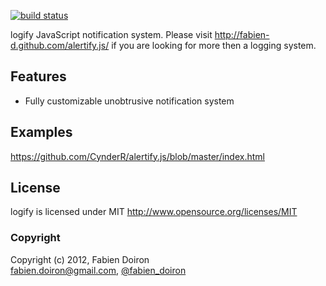 [![build status](https://secure.travis-ci.org/fabien-d/alertify.js.png)](http://travis-ci.org/fabien-d/alertify.js)

logify JavaScript notification system.
Please visit http://fabien-d.github.com/alertify.js/ if you are looking for more then a logging system.

## Features

* Fully customizable unobtrusive notification system

## Examples

https://github.com/CynderR/alertify.js/blob/master/index.html


## License

logify is licensed under MIT http://www.opensource.org/licenses/MIT

### Copyright

Copyright (c) 2012, Fabien Doiron  
<fabien.doiron@gmail.com>, [@fabien_doiron](http://twitter.com/fabien_doiron)
